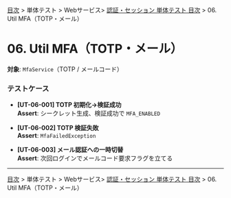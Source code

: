 [目次](../../../目次.md) > 単体テスト > Webサービス> [認証・セッション 単体テスト 目次](目次.md) > 06. Util MFA（TOTP・メール）
# 06. Util MFA（TOTP・メール）

**対象**: `MfaService`（TOTP / メールコード）

### テストケース
- **[UT-06-001] TOTP 初期化→検証成功**  
  **Assert**: シークレット生成、検証成功で `MFA_ENABLED`

- **[UT-06-002] TOTP 検証失敗**  
  **Assert**: `MfaFailedException`

- **[UT-06-003] メール認証への一時切替**  
  **Assert**: 次回ログインでメールコード要求フラグを立てる

---
[目次](../../../目次.md) > 単体テスト > Webサービス> [認証・セッション 単体テスト 目次](目次.md) > 06. Util MFA（TOTP・メール）